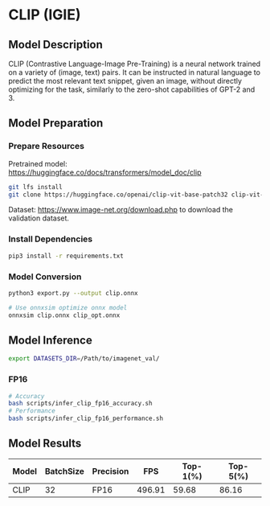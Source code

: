 # CLIP (IGIE)

## Model Description

CLIP (Contrastive Language-Image Pre-Training) is a neural network trained on a variety of (image, text) pairs. It can be instructed in natural language to predict the most relevant text snippet, given an image, without directly optimizing for the task, similarly to the zero-shot capabilities of GPT-2 and 3.

## Model Preparation

### Prepare Resources

Pretrained model: <https://huggingface.co/docs/transformers/model_doc/clip>

```bash
git lfs install
git clone https://huggingface.co/openai/clip-vit-base-patch32 clip-vit-base-patch32
```

Dataset: <https://www.image-net.org/download.php> to download the validation dataset.

### Install Dependencies

```bash
pip3 install -r requirements.txt
```

### Model Conversion

```bash
python3 export.py --output clip.onnx

# Use onnxsim optimize onnx model
onnxsim clip.onnx clip_opt.onnx
```

## Model Inference

```bash
export DATASETS_DIR=/Path/to/imagenet_val/
```

### FP16

```bash
# Accuracy
bash scripts/infer_clip_fp16_accuracy.sh
# Performance
bash scripts/infer_clip_fp16_performance.sh
```

## Model Results

| Model | BatchSize | Precision | FPS    | Top-1(%) | Top-5(%) |
|-------|-----------|-----------|--------|----------|----------|
| CLIP  | 32        | FP16      | 496.91 | 59.68    | 86.16    |
